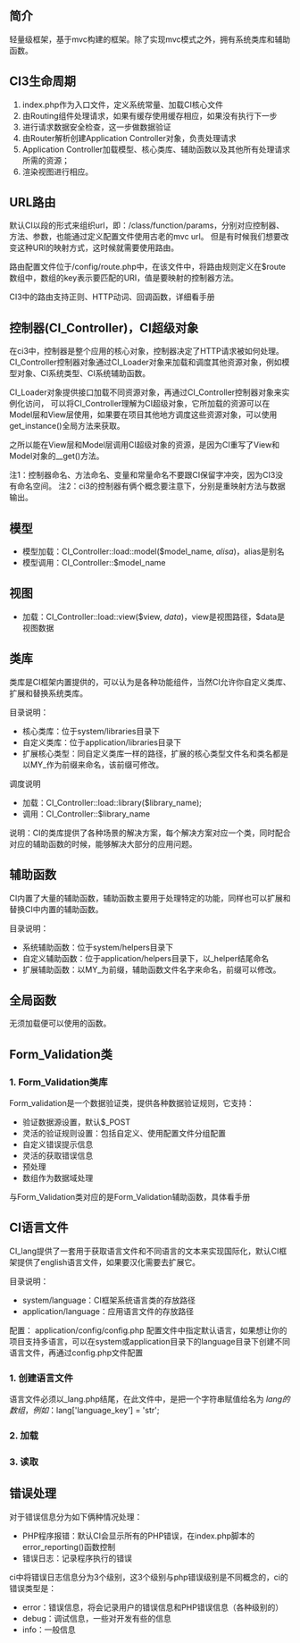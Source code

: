 ## 简介
轻量级框架，基于mvc构建的框架。除了实现mvc模式之外，拥有系统类库和辅助函数。

## CI3生命周期
1. index.php作为入口文件，定义系统常量、加载CI核心文件
2. 由Routing组件处理请求，如果有缓存使用缓存相应，如果没有执行下一步
3. 进行请求数据安全检查，这一步做数据验证
4. 由Router解析创建Application Controller对象，负责处理请求
5. Application Controller加载模型、核心类库、辅助函数以及其他所有处理请求所需的资源；
6. 渲染视图进行相应。

## URL路由
默认CI以段的形式来组织url，即：/class/function/params，分别对应控制器、方法、参数，也能通过定义配置文件使用古老的mvc url。
但是有时候我们想要改变这种URI的映射方式，这时候就需要使用路由。

路由配置文件位于/config/route.php中，在该文件中，将路由规则定义在$route数组中，数组的key表示要匹配的URI，值是要映射的控制器方法。

CI3中的路由支持正则、HTTP动词、回调函数，详细看手册


## 控制器(CI_Controller)，CI超级对象
在ci3中，控制器是整个应用的核心对象，控制器决定了HTTP请求被如何处理。
CI_Controller控制器对象通过CI_Loader对象来加载和调度其他资源对象，例如模型对象、CI系统类型、CI系统辅助函数。

CI_Loader对象提供接口加载不同资源对象，再通过CI_Controller控制器对象来实例化访问，
可以将CI_Controller理解为CI超级对象，它所加载的资源可以在Model层和View层使用，如果要在项目其他地方调度这些资源对象，可以使用get_instance()全局方法来获取。

之所以能在View层和Model层调用CI超级对象的资源，是因为CI重写了View和Model对象的__get()方法。

注1：控制器命名、方法命名、变量和常量命名不要跟CI保留字冲突，因为CI3没有命名空间。
注2：ci3的控制器有俩个概念要注意下，分别是重映射方法与数据输出。

## 模型
- 模型加载：CI_Controller::load::model($model_name, $alisa)，$alias是别名
- 模型调用：CI_Controller::$model_name


## 视图
- 加载：CI_Controller::load::view($view, $data)，$view是视图路径，$data是视图数据


## 类库
类库是CI框架内置提供的，可以认为是各种功能组件，当然CI允许你自定义类库、扩展和替换系统类库。

目录说明：
- 核心类库：位于system/libraries目录下
- 自定义类库：位于application/libraries目录下
- 扩展核心类型：同自定义类库一样的路径，扩展的核心类型文件名和类名都是以MY_作为前缀来命名，该前缀可修改。

调度说明
- 加载：CI_Controller::load::library($library_name);
- 调用：CI_Controller::$library_name

说明：CI的类库提供了各种场景的解决方案，每个解决方案对应一个类，同时配合对应的辅助函数的时候，能够解决大部分的应用问题。


## 辅助函数
CI内置了大量的辅助函数，辅助函数主要用于处理特定的功能，同样也可以扩展和替换CI中内置的辅助函数。

目录说明：
- 系统辅助函数：位于system/helpers目录下
- 自定义辅助函数：位于application/helpers目录下，以_helper结尾命名
- 扩展辅助函数：以MY_为前缀，辅助函数文件名字来命名，前缀可以修改。



## 全局函数
无须加载便可以使用的函数。


## Form_Validation类
### 1. Form_Validation类库
Form_validation是一个数据验证类，提供各种数据验证规则，它支持：

- 验证数据源设置，默认$_POST
- 灵活的验证规则设置：包括自定义、使用配置文件分组配置
- 自定义错误提示信息
- 灵活的获取错误信息
- 预处理
- 数组作为数据域处理

与Form_Validation类对应的是Form_Validation辅助函数，具体看手册





## CI语言文件
CI_lang提供了一套用于获取语言文件和不同语言的文本来实现国际化，默认CI框架提供了english语言文件，如果要汉化需要去扩展它。

目录说明：
- system/language：CI框架系统语言类的存放路径
- application/language：应用语言文件的存放路径

配置：
application/config/config.php 配置文件中指定默认语言，如果想让你的项目支持多语言，可以在system或application目录下的language目录下创建不同语言文件，再通过config.php文件配置

### 1. 创建语言文件
语言文件必须以_lang.php结尾，在此文件中，是把一个字符串赋值给名为 $lang 的数组，例如：$lang['language_key'] = 'str';

### 2. 加载
### 3. 读取


## 错误处理
对于错误信息分为如下俩种情况处理：
- PHP程序报错：默认CI会显示所有的PHP错误，在index.php脚本的error_reporting()函数控制
- 错误日志：记录程序执行的错误

ci中将错误日志信息分为3个级别，这3个级别与php错误级别是不同概念的，ci的错误类型是：
- error：错误信息，将会记录用户的错误信息和PHP错误信息（各种级别的）
- debug：调试信息，一些对开发有些的信息
- info：一般信息